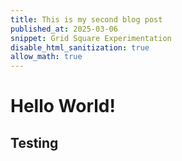 ```yaml
---
title: This is my second blog post
published_at: 2025-03-06
snippet: Grid Square Experimentation
disable_html_sanitization: true
allow_math: true
---
```


#   Hello World!

## Testing

